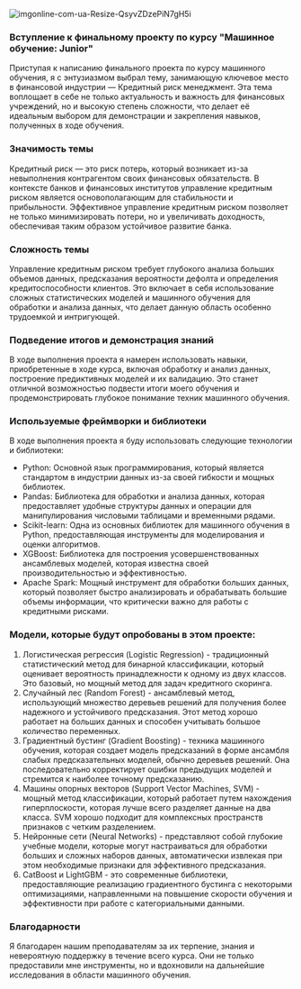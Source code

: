 ![imgonline-com-ua-Resize-QsyvZDzePiN7gH5i](https://github.com/UzunDemir/ML_Junior_diplom_project_Skillbox/assets/94790150/f9355dab-bbaf-45aa-ab31-395f357d3f64)

### Вступление к финальному проекту по курсу "Машинное обучение: Junior"
Приступая к написанию финального проекта по курсу машинного обучения, я с энтузиазмом выбрал тему, занимающую ключевое место в финансовой индустрии — Кредитный риск менеджмент. Эта тема воплощает в себе не только актуальность и важность для финансовых учреждений, но и высокую степень сложности, что делает её идеальным выбором для демонстрации и закрепления навыков, полученных в ходе обучения.

### Значимость темы
Кредитный риск — это риск потерь, который возникает из-за невыполнения контрагентом своих финансовых обязательств. В контексте банков и финансовых институтов управление кредитным риском является основополагающим для стабильности и прибыльности. Эффективное управление кредитным риском позволяет не только минимизировать потери, но и увеличивать доходность, обеспечивая таким образом устойчивое развитие банка.

### Сложность темы
Управление кредитным риском требует глубокого анализа больших объемов данных, предсказания вероятности дефолта и определения кредитоспособности клиентов. Это включает в себя использование сложных статистических моделей и машинного обучения для обработки и анализа данных, что делает данную область особенно трудоемкой и интригующей.

### Подведение итогов и демонстрация знаний
В ходе выполнения проекта я намерен использовать навыки, приобретенные в ходе курса, включая обработку и анализ данных, построение предиктивных моделей и их валидацию. Это станет отличной возможностью подвести итоги моего обучения и продемонстрировать глубокое понимание техник машинного обучения.

### Используемые фреймворки и библиотеки
В ходе выполнения проекта я буду использовать следующие технологии и библиотеки:

* Python: Основной язык программирования, который является стандартом в индустрии данных из-за своей гибкости и мощных библиотек.
* Pandas: Библиотека для обработки и анализа данных, которая предоставляет удобные структуры данных и операции для манипулирования числовыми таблицами и временными рядами.
* Scikit-learn: Одна из основных библиотек для машинного обучения в Python, предоставляющая инструменты для моделирования и оценки алгоритмов.
* XGBoost: Библиотека для построения усовершенствованных ансамблевых моделей, которая известна своей производительностью и эффективностью.
* Apache Spark: Мощный инструмент для обработки больших данных, который позволяет быстро анализировать и обрабатывать большие объемы информации, что критически важно для работы с кредитными рисками.

### Модели, которые будут опробованы в этом проекте:

1. Логистическая регрессия (Logistic Regression) - традиционный статистический метод для бинарной классификации, который оценивает вероятность принадлежности к одному из двух классов. Это базовый, но мощный метод для задач кредитного скоринга.
2. Случайный лес (Random Forest) - ансамблевый метод, использующий множество деревьев решений для получения более надежного и устойчивого предсказания. Этот метод хорошо работает на больших данных и способен учитывать большое количество переменных.
3. Градиентный бустинг (Gradient Boosting) - техника машинного обучения, которая создает модель предсказаний в форме ансамбля слабых предсказательных моделей, обычно деревьев решений. Она последовательно корректирует ошибки предыдущих моделей и стремится к наиболее точному предсказанию.
4. Машины опорных векторов (Support Vector Machines, SVM) - мощный метод классификации, который работает путем нахождения гиперплоскости, которая лучше всего разделяет данные на два класса. SVM хорошо подходит для комплексных пространств признаков с четким разделением.
5. Нейронные сети (Neural Networks) - представляют собой глубокие учебные модели, которые могут настраиваться для обработки больших и сложных наборов данных, автоматически извлекая при этом необходимые признаки для эффективного предсказания.
6. CatBoost и LightGBM - это современные библиотеки, предоставляющие реализацию градиентного бустинга с некоторыми оптимизациями, направленными на повышение скорости обучения и эффективности при работе с категориальными данными.

### Благодарности
Я благодарен нашим преподавателям за их терпение, знания и невероятную поддержку в течение всего курса. Они не только предоставили мне инструменты, но и вдохновили на дальнейшие исследования в области машинного обучения.

